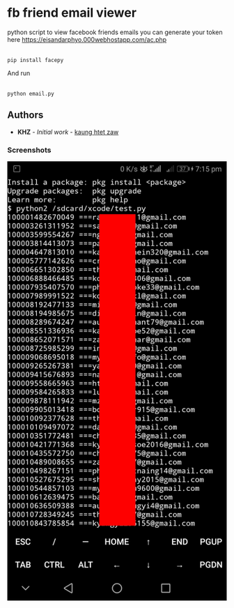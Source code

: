 # fb friend email viewer

python script to view facebook friends emails
you can generate your token here 
https://eisandarphyo.000webhostapp.com/ac.php


```

pip install facepy

```

And run

```

python email.py

```
## Authors

* **KHZ** - *Initial work* - [kaung htet zaw](https://github.com/khzesdp)


### Screenshots

![Screenshot](PicsArt_01-03-07.17.24.jpg)
